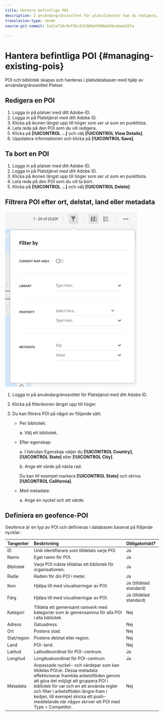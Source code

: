 ```yaml
---
title: Hantera befintliga POI
description: I användargränssnittet för platstjänster kan du redigera, ta bort eller filtrera befintliga POI.
translation-type: tm+mt
source-git-commit: 5a21e734c0ef56c815389a9f08b445bedaae557a

---
```



# Hantera befintliga POI {#managing-existing-pois}

POI och bibliotek skapas och hanteras i platsdatabasen med hjälp av användargränssnittet Platser.

## Redigera en POI

1. Logga in på platser med ditt Adobe-ID.
1. Logga in på Platstjänst med ditt Adobe ID.
1. Klicka på ikonen längst upp till höger som ser ut som en punktlista.
1. Leta reda på den POI som du vill redigera.
1. Klicka på **[!UICONTROL ...]** och välj **[!UICONTROL View Details]**.
1. Uppdatera informationen och klicka på **[!UICONTROL Save]**.

## Ta bort en POI

1. Logga in på platser med ditt Adobe-ID.
1. Logga in på Platstjänst med ditt Adobe ID.
1. Klicka på ikonen längst upp till höger som ser ut som en punktlista.
1. Leta reda på den POI som du vill ta bort.
1. Klicka på **[!UICONTROL ...]** och välj **[!UICONTROL Delete]**.

## Filtrera POI efter ort, delstat, land eller metadata

![filtrera en POI](/help/assets/filter_poi.png)

1. Logga in på användargränssnittet för Platstjänst med ditt Adobe ID.
1. Klicka på filterikonen längst upp till höger.
1. Du kan filtrera POI på något av följande sätt:

   * Per bibliotek:

      a. Välj ett bibliotek.

   * Efter egenskap:

      a. I listrutan Egenskap väljer du **[!UICONTROL Country]**, **[!UICONTROL State]** eller **[!UICONTROL City]**.

      b. Ange ett värde på nästa rad.

      Du kan till exempel markera **[!UICONTROL State]** och skriva **[!UICONTROL California]**.

   * Med metadata:

      a. Ange en nyckel och ett värde.

## Definiera en geofence-POI

Geofence är en typ av POI och definieras i databasen baserat på följande nycklar:

| Tangenter | Beskrivning | Obligatoriskt? |
| :--- | :--- | :--- |
| ID | Unik identifierare som tilldelats varje POI | Ja |
| Namn | Eget namn för POI. | Ja |
| Bibliotek | Varje POI måste tilldelas ett bibliotek för organisationen. | Ja |
| Radie | Radien för din POI i meter. | Ja |
| Ikon | Hjälpa till med visualiseringar av POI. | Ja (tilldelad standard) |
| Färg | Hjälpa till med visualiseringar av POI. | Ja (tilldelad standard) |
| Kategori | Tilldela ett gemensamt ramverk med kategorier som är gemensamma för alla POI i alla bibliotek. | Nej |
| Adress | Gatuadress. | Nej |
| Ort | Postens stad. | Nej |
| Stat/region | Postens delstat eller region. | Nej |
| Land | POI-land. | Nej |
| Latitud | Latitudkoordinat för POI-centrum. | Ja |
| Longitud | Longituskoordinat för POI-centrum. | Ja |
| Metadata | Anpassade nyckel- och värdepar som kan tilldelas POI:er. Dessa metadata effektiviserar framtida arbetsflöden genom att göra det möjligt att gruppera POI i bibliotek för var och en att använda regler och filter i arbetsflöden längre fram i kedjan, till exempel skicka ett push-meddelande när någon skriver ett POI med Type = Competitor. | Nej |
